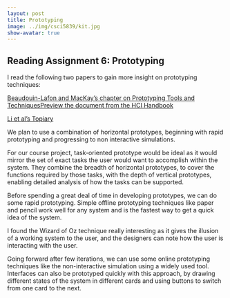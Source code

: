 ```yaml
---
layout: post
title: Prototyping
image: ../img/csci5839/kit.jpg
show-avatar: true
---
```

## Reading Assignment 6: Prototyping

I read the following two papers to gain more insight on prototyping techniques:

[Beaudouin-Lafon and MacKay’s chapter on Prototyping Tools and TechniquesPreview the document from the HCI Handbook](https://canvas.colorado.edu/courses/56035/files/8228649/download?wrap=1)

[Li et al’s Topiary](https://kilthub.cmu.edu/articles/Topiary_A_Tool_for_Prototyping_Location-Enhanced_Applications/6470561/files/11899118.pdf)



We plan to use a combination of horizontal prototypes, beginning with rapid prototyping and progressing to non interactive simulations. 

For our course project, task-oriented prototype would be ideal as it would mirror the set of exact tasks the user would want to accomplish within the system. They combine the breadth of horizontal prototypes, to cover the functions required by those tasks, with the depth of vertical prototypes, enabling detailed analysis of how the tasks can be supported.

Before spending a great deal of time in developing prototypes, we can do some rapid prototyping. Simple offline prototyping techniques like paper and pencil work well for any system and is the fastest way to get a quick idea of the system. 

I found the Wizard of Oz technique really interesting as it gives the illusion of a working system to the user, and the designers can note how the user is interacting with the user.

Going forward after few iterations, we can use some online prototyping techniques like the non-interactive simulation using a widely used tool. Interfaces can also be prototyped quickly with this approach, by drawing different states of the system in different cards and using buttons to switch from one card to the next.
